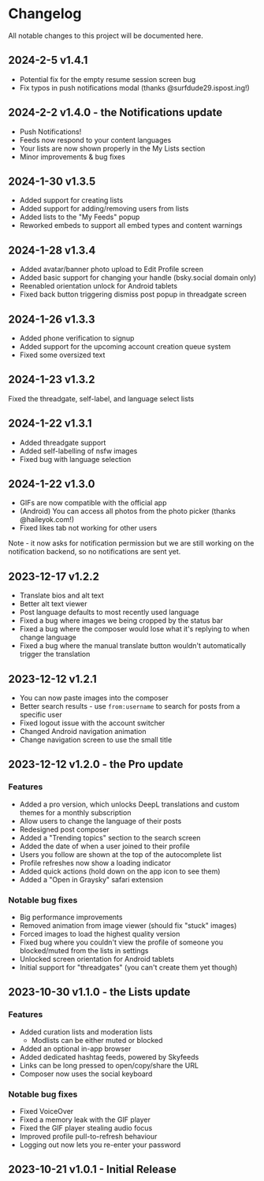 # Changelog

All notable changes to this project will be documented here.

## 2024-2-5 v1.4.1

- Potential fix for the empty resume session screen bug
- Fix typos in push notifications modal (thanks @surfdude29.ispost.ing!)

## 2024-2-2 v1.4.0 - the Notifications update

- Push Notifications!
- Feeds now respond to your content languages
- Your lists are now shown properly in the My Lists section
- Minor improvements & bug fixes

## 2024-1-30 v1.3.5

- Added support for creating lists
- Added support for adding/removing users from lists
- Added lists to the "My Feeds" popup
- Reworked embeds to support all embed types and content warnings

## 2024-1-28 v1.3.4

- Added avatar/banner photo upload to Edit Profile screen
- Added basic support for changing your handle (bsky.social domain only)
- Reenabled orientation unlock for Android tablets
- Fixed back button triggering dismiss post popup in threadgate screen

## 2024-1-26 v1.3.3

- Added phone verification to signup
- Added support for the upcoming account creation queue system
- Fixed some oversized text

## 2024-1-23 v1.3.2

Fixed the threadgate, self-label, and language select lists

## 2024-1-22 v1.3.1

- Added threadgate support
- Added self-labelling of nsfw images
- Fixed bug with language selection

## 2024-1-22 v1.3.0

- GIFs are now compatible with the official app
- (Android) You can access all photos from the photo picker (thanks @haileyok.com!)
- Fixed likes tab not working for other users

Note - it now asks for notification permission but we are still working on the notification backend, so no notifications are sent yet.

## 2023-12-17 v1.2.2

- Translate bios and alt text
- Better alt text viewer
- Post language defaults to most recently used language
- Fixed a bug where images we being cropped by the status bar
- Fixed a bug where the composer would lose what it's replying to when change language
- Fixed a bug where the manual translate button wouldn't automatically trigger the translation

## 2023-12-12 v1.2.1

- You can now paste images into the composer
- Better search results - use `from:username` to search for posts from a specific user
- Fixed logout issue with the account switcher
- Changed Android navigation animation
- Change navigation screen to use the small title

## 2023-12-12 v1.2.0 - the Pro update

### Features

- Added a pro version, which unlocks DeepL translations and custom themes for a monthly subscription
- Allow users to change the language of their posts
- Redesigned post composer
- Added a "Trending topics" section to the search screen
- Added the date of when a user joined to their profile
- Users you follow are shown at the top of the autocomplete list
- Profile refreshes now show a loading indicator
- Added quick actions (hold down on the app icon to see them)
- Added a "Open in Graysky" safari extension

### Notable bug fixes

- Big performance improvements
- Removed animation from image viewer (should fix "stuck" images)
- Forced images to load the highest quality version
- Fixed bug where you couldn't view the profile of someone you blocked/muted from the lists in settings
- Unlocked screen orientation for Android tablets
- Initial support for "threadgates" (you can't create them yet though)

## 2023-10-30 v1.1.0 - the Lists update

### Features

- Added curation lists and moderation lists
  - Modlists can be either muted or blocked
- Added an optional in-app browser
- Added dedicated hashtag feeds, powered by Skyfeeds
- Links can be long pressed to open/copy/share the URL
- Composer now uses the social keyboard

### Notable bug fixes

- Fixed VoiceOver
- Fixed a memory leak with the GIF player
- Fixed the GIF player stealing audio focus
- Improved profile pull-to-refresh behaviour
- Logging out now lets you re-enter your password

## 2023-10-21 v1.0.1 - Initial Release
